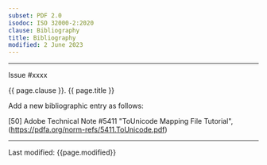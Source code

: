 ```yaml
---
subset: PDF 2.0
isodoc: ISO 32000-2:2020
clause: Bibliography
title: Bibliography
modified: 2 June 2023
---
```


<ul class="noprint">
</ul>
<hr>

<link rel="stylesheet" href="../assets/iso-style.css">
<div class="isostyle">
<div class="fixedpopup" id="issuelink">
    Issue #xxxx
</div>

<p class="fake-h1">{{ page.clause }}. {{ page.title }}</p>

<p class="location">Add a new bibliographic entry as follows:</p>

<p>
[50] Adobe Technical Note #5411 "ToUnicode Mapping File Tutorial", (<a href="https://pdfa.org/norm-refs/5411.ToUnicode.pdf">https://pdfa.org/norm-refs/5411.ToUnicode.pdf</a>)
</p>

</div>

<hr>
<p class="footnote">Last modified: {{page.modified}}</p>
